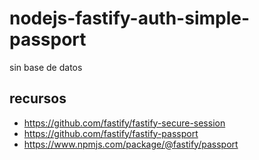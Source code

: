 # nodejs-fastify-auth-simple-passport
sin base de datos
## recursos
* https://github.com/fastify/fastify-secure-session
* https://github.com/fastify/fastify-passport
* https://www.npmjs.com/package/@fastify/passport
